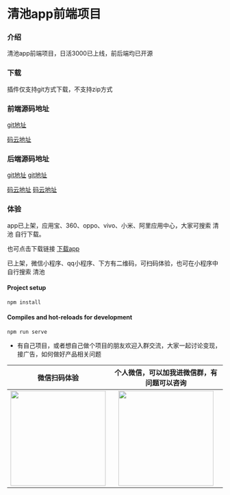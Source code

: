 # 清池app前端项目

### 介绍
清池app前端项目，日活3000已上线，前后端均已开源

### 下载
插件仅支持git方式下载，不支持zip方式

### 前端源码地址
[git地址](https://gitee.com/qingchiapp/qingchi-uni.git)

[码云地址](https://gitee.com/qingchiapp/qingchi-uni)

### 后端源码地址
[git地址](https://gitee.com/qingchiapp/qingchi-web.git)
[git地址](https://gitee.com/qingchiapp/qingchi-base.git)

[码云地址](https://gitee.com/qingchiapp/qingchi-web)
[码云地址](https://gitee.com/qingchiapp/qingchi-base)

### 体验

app已上架，应用宝、360、oppo、vivo、小米、阿里应用中心，大家可搜索 清池 自行下载。

也可点击下载链接 [下载app](https://openbox.mobilem.360.cn/index/d/sid/4534383)

已上架，微信小程序、qq小程序、下方有二维码，可扫码体验，也可在小程序中自行搜索 清池

#### Project setup
```
npm install
```

#### Compiles and hot-reloads for development
```
npm run serve
```

* 有自己项目，或者想自己做个项目的朋友欢迎入群交流，大家一起讨论变现，接广告，如何做好产品相关问题

<table>
  <thead>
  <tr>
    <th>微信扫码体验</th>
    <th>个人微信，可以加我进微信群，有问题可以咨询</th>
  </tr>
  </thead>
  <tbody>
  <tr>
      <td align="center" valign="middle">
        <img width="222px" src="https://cdxapp-1257733245.cos.ap-beijing.myqcloud.com/qingchi/home/qingchiwxcode.jpg!thumbnail">
      </td>
      <td align="center" valign="middle">
        <img width="222px" src="https://cdxapp-1257733245.cos.ap-beijing.myqcloud.com/qingchi/static/wxcode.png">
      </td>
    </tr>
  <tr></tr>
  </tbody>
</table>
